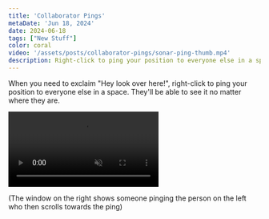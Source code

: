 ```yaml
---
title: 'Collaborator Pings'
metaDate: 'Jun 18, 2024'
date: 2024-06-18
tags: ["New Stuff"]
color: coral
video: '/assets/posts/collaborator-pings/sonar-ping-thumb.mp4'
description: Right-click to ping your position to everyone else in a space
---
```


When you need to exclaim "Hey look over here!", right-click to ping your position to everyone else in a space. They'll be able to see it no matter where they are. 

<p>
<video class="wide" autoplay loop muted playsinline>
  <source src="/assets/posts/collaborator-pings/collaborator-sonar-ping.mp4">
</video>
<figcaption>
<p>
  (The window on the right shows someone pinging the person on the left who then scrolls towards the ping)  
</p>
</figcaption>
</p>
